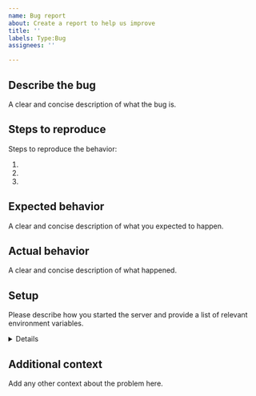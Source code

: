 ```yaml
---
name: Bug report
about: Create a report to help us improve
title: ''
labels: Type:Bug
assignees: ''

---
```


## Describe the bug

A clear and concise description of what the bug is.

## Steps to reproduce

Steps to reproduce the behavior:

1.
2.
3.

## Expected behavior
A clear and concise description of what you expected to happen.

## Actual behavior
A clear and concise description of what happened.

## Setup

Please describe how you started the server and provide a list of relevant environment variables.

<details>
<p>

```console
OCIS_VERSION=vX.X.X
BRANCH=vX.X.X
STORAGE_FRONTEND_UPLOAD_DISABLE_TUS=false
```

</p>
</details>

## Additional context
Add any other context about the problem here.
